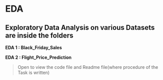 # EDA

## Exploratory Data Analysis on various Datasets are inside the folders

 **EDA 1 : Black_Friday_Sales**
 
 **EDA 2 : Flight_Price_Prediction**

> Open to view the code file and Readme file(where procedure of the Task is written)

